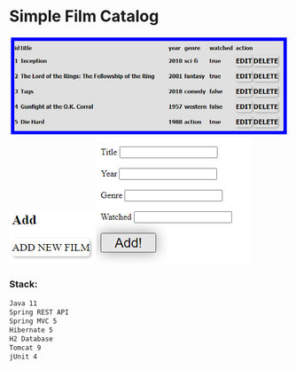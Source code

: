 # Simple Film Catalog

![Image alt](https://github.com/m1cron/films_catalog/raw/master/screens/1.png)
![Image alt](https://github.com/m1cron/films_catalog/raw/master/screens/2.png)
![Image alt](https://github.com/m1cron/films_catalog/raw/master/screens/3.png)

### Stack:
```
Java 11
Spring REST API
Spring MVC 5
Hibernate 5
H2 Database
Tomcat 9
jUnit 4
```